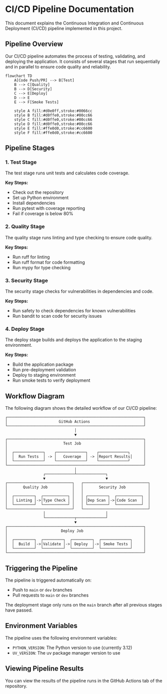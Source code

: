 # CI/CD Pipeline Documentation

This document explains the Continuous Integration and Continuous Deployment (CI/CD) pipeline implemented in this project.

## Pipeline Overview

Our CI/CD pipeline automates the process of testing, validating, and deploying the application. It consists of several stages that run sequentially and in parallel to ensure code quality and reliability.

```mermaid
flowchart TD
    A[Code Push/PR] --> B[Test]
    B --> C[Quality]
    B --> D[Security]
    C --> E[Deploy]
    D --> E
    E --> F[Smoke Tests]

    style A fill:#d0e0ff,stroke:#0066cc
    style B fill:#d0ffe0,stroke:#00cc66
    style C fill:#d0ffe0,stroke:#00cc66
    style D fill:#d0ffe0,stroke:#00cc66
    style E fill:#ffe0d0,stroke:#cc6600
    style F fill:#ffe0d0,stroke:#cc6600
```

## Pipeline Stages

### 1. Test Stage

The test stage runs unit tests and calculates code coverage.

**Key Steps:**

- Check out the repository
- Set up Python environment
- Install dependencies
- Run pytest with coverage reporting
- Fail if coverage is below 80%

### 2. Quality Stage

The quality stage runs linting and type checking to ensure code quality.

**Key Steps:**

- Run ruff for linting
- Run ruff format for code formatting
- Run mypy for type checking

### 3. Security Stage

The security stage checks for vulnerabilities in dependencies and code.

**Key Steps:**

- Run safety to check dependencies for known vulnerabilities
- Run bandit to scan code for security issues

### 4. Deploy Stage

The deploy stage builds and deploys the application to the staging environment.

**Key Steps:**

- Build the application package
- Run pre-deployment validation
- Deploy to staging environment
- Run smoke tests to verify deployment

## Workflow Diagram

The following diagram shows the detailed workflow of our CI/CD pipeline:

```
┌─────────────────────────────────────────────────────────────┐
│                       GitHub Actions                        │
└─────────────────────────────────────────────────────────────┘
                               │
                               ▼
┌─────────────────────────────────────────────────────────────┐
│                         Test Job                            │
│                                                             │
│  ┌─────────────┐    ┌─────────────┐    ┌─────────────┐      │
│  │  Run Tests  │ -> │   Coverage  │ -> │Report Results│     │
│  └─────────────┘    └─────────────┘    └─────────────┘      │
└─────────────────────────────────────────────────────────────┘
                               │
                 ┌─────────────┴─────────────┐
                 ▼                           ▼
┌─────────────────────────────┐   ┌─────────────────────────────┐
│       Quality Job           │   │       Security Job          │
│                             │   │                             │
│  ┌─────────┐  ┌───────────┐ │   │ ┌─────────┐  ┌───────────┐  │
│  │ Linting │->│Type Check │ │   │ │Dep Scan │->│Code Scan  │  │
│  └─────────┘  └───────────┘ │   │ └─────────┘  └───────────┘  │
└─────────────────────────────┘   └─────────────────────────────┘
                 │                           │
                 └─────────────┬─────────────┘
                               ▼
┌─────────────────────────────────────────────────────────────┐
│                        Deploy Job                           │
│                                                             │
│  ┌─────────┐  ┌─────────┐  ┌─────────┐  ┌─────────────┐     │
│  │  Build  │->│Validate │->│ Deploy  │->│ Smoke Tests │     │
│  └─────────┘  └─────────┘  └─────────┘  └─────────────┘     │
└─────────────────────────────────────────────────────────────┘
```

## Triggering the Pipeline

The pipeline is triggered automatically on:

- Push to `main` or `dev` branches
- Pull requests to `main` or `dev` branches

The deployment stage only runs on the `main` branch after all previous stages have passed.

## Environment Variables

The pipeline uses the following environment variables:

- `PYTHON_VERSION`: The Python version to use (currently 3.12)
- `UV_VERSION`: The uv package manager version to use

## Viewing Pipeline Results

You can view the results of the pipeline runs in the GitHub Actions tab of the repository.
